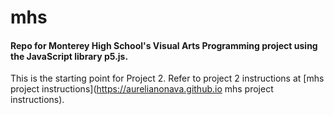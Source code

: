 # mhs
#### Repo for Monterey High School's Visual Arts Programming project using the JavaScript library p5.js.

This is the starting point for Project 2. Refer to project 2 instructions at [mhs project instructions](https://aurelianonava.github.io mhs project instructions). 
 








